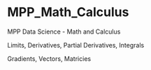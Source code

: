 # MPP_Math_Calculus
MPP Data Science - Math and Calculus 

Limits, Derivatives, Partial Derivatives, Integrals 

Gradients, Vectors, Matricies 
